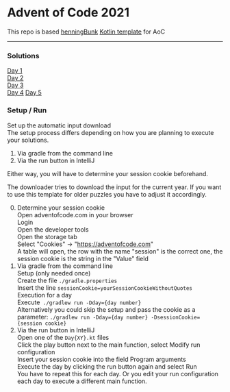 # Advent of Code 2021

This repo is based [henningBunk](https://github.com/henningBunk/advent-of-code-kotlin-template) [Kotlin template](https://github.com/henningBunk/advent-of-code-kotlin-template) for AoC

---
### Solutions

[Day 1](https://github.com/meli-w/AoC-2021/blob/main/app/src/main/kotlin/day01/Day01.kt)  
[Day 2](https://github.com/meli-w/AoC-2021/blob/main/app/src/main/kotlin/day02/Day02.kt)  
[Day 3](https://github.com/meli-w/AoC-2021/blob/main/app/src/main/kotlin/day03/Day03.kt)  
[Day 4](https://github.com/meli-w/AoC-2021/blob/main/app/src/main/kotlin/day04/Day04.kt)
[Day 5](https://github.com/meli-w/AoC-2021/blob/main/app/src/main/kotlin/day05/Day05.kt)


### Setup / Run

Set up the automatic input download  
The setup process differs depending on how you are planning to execute your solutions.

1. Via gradle from the command line
2. Via the run button in IntelliJ  

Either way, you will have to determine your session cookie beforehand.

The downloader tries to download the input for the current year. If you want to use this template for older puzzles you have to adjust it accordingly.

0. Determine your session cookie  
   Open adventofcode.com in your browser  
   Login  
   Open the developer tools  
   Open the storage tab  
   Select "Cookies" → "https://adventofcode.com"  
   A table will open, the row with the name "session" is the correct one, the session cookie is the string in the "Value" field  
1. Via gradle from the command line  
   Setup (only needed once)  
   Create the file `./gradle.properties`  
   Insert the line `sessionCookie=yourSessionCookieWithoutQuotes`  
   Execution for a day  
   Execute` ./gradlew run -Dday={day number}`  
   Alternatively you could skip the setup and pass the cookie as a parameter: `./gradlew run -Dday={day number} -DsessionCookie={session cookie}`
2. Via the run button in IntelliJ  
   Open one of the `Day{XY}.kt` files  
   Click the play button next to the main function, select Modify run configuration  
   Insert your session cookie into the field Program arguments  
   Execute the day by clicking the run button again and select Run  
   You have to repeat this for each day. Or you edit your run configuration each day to execute a different main function.  